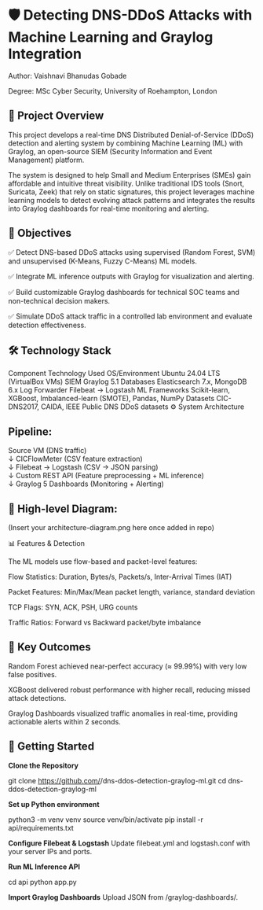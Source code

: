 # 🛡️ Detecting DNS-DDoS Attacks with Machine Learning and Graylog Integration

Author: Vaishnavi Bhanudas Gobade

Degree:  MSc Cyber Security, University of Roehampton, London

## 📌 Project Overview

This project develops a real-time DNS Distributed Denial-of-Service (DDoS) detection and alerting system by combining Machine Learning (ML) with Graylog, an open-source SIEM (Security Information and Event Management) platform.

The system is designed to help Small and Medium Enterprises (SMEs) gain affordable and intuitive threat visibility.
Unlike traditional IDS tools (Snort, Suricata, Zeek) that rely on static signatures, this project leverages machine learning models to detect evolving attack patterns and integrates the results into Graylog dashboards for real-time monitoring and alerting.

## 🎯 Objectives

✅ Detect DNS-based DDoS attacks using supervised (Random Forest, SVM) and unsupervised (K-Means, Fuzzy C-Means) ML models.

✅ Integrate ML inference outputs with Graylog for visualization and alerting.

✅ Build customizable Graylog dashboards for technical SOC teams and non-technical decision makers.

✅ Simulate DDoS attack traffic in a controlled lab environment and evaluate detection effectiveness.

## 🛠️ Technology Stack
Component	Technology Used
OS/Environment	Ubuntu 24.04 LTS (VirtualBox VMs)
SIEM	Graylog 5.1
Databases	Elasticsearch 7.x, MongoDB 6.x
Log Forwarder	Filebeat → Logstash
ML Frameworks	Scikit-learn, XGBoost, Imbalanced-learn (SMOTE), Pandas, NumPy
Datasets	CIC-DNS2017, CAIDA, IEEE Public DNS DDoS datasets
⚙️ System Architecture

## Pipeline:

Source VM (DNS traffic)  
        ↓
CICFlowMeter (CSV feature extraction)  
        ↓
Filebeat → Logstash (CSV → JSON parsing)  
        ↓
Custom REST API (Feature preprocessing + ML inference)  
        ↓
Graylog 5 Dashboards (Monitoring + Alerting)


## 📌 High-level Diagram:
(Insert your architecture-diagram.png here once added in repo)

📊 Features & Detection

The ML models use flow-based and packet-level features:

Flow Statistics: Duration, Bytes/s, Packets/s, Inter-Arrival Times (IAT)

Packet Features: Min/Max/Mean packet length, variance, standard deviation

TCP Flags: SYN, ACK, PSH, URG counts

Traffic Ratios: Forward vs Backward packet/byte imbalance

## 🚨 Key Outcomes

Random Forest achieved near-perfect accuracy (≈ 99.99%) with very low false positives.

XGBoost delivered robust performance with higher recall, reducing missed attack detections.

Graylog Dashboards visualized traffic anomalies in real-time, providing actionable alerts within 2 seconds.

## 🚀 Getting Started

**Clone the Repository**

git clone https://github.com/<your-username>/dns-ddos-detection-graylog-ml.git
cd dns-ddos-detection-graylog-ml


**Set up Python environment**

python3 -m venv venv
source venv/bin/activate
pip install -r api/requirements.txt


**Configure Filebeat & Logstash**
Update filebeat.yml and logstash.conf with your server IPs and ports.

**Run ML Inference API**

cd api
python app.py


**Import Graylog Dashboards**
Upload JSON from /graylog-dashboards/.
